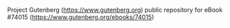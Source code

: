 Project Gutenberg (https://www.gutenberg.org) public repository for
eBook #74015 (https://www.gutenberg.org/ebooks/74015)
